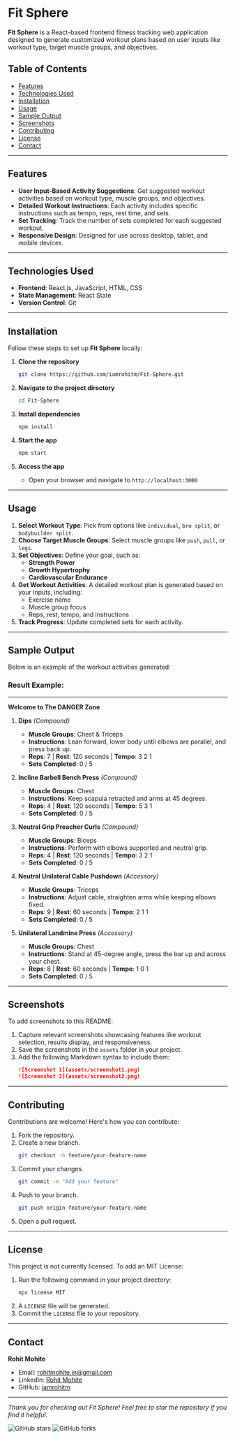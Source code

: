 # Fit Sphere

**Fit Sphere** is a React-based frontend fitness tracking web application designed to generate customized workout plans based on user inputs like workout type, target muscle groups, and objectives.

## Table of Contents
- [Features](#features)
- [Technologies Used](#technologies-used)
- [Installation](#installation)
- [Usage](#usage)
- [Sample Output](#sample-output)
- [Screenshots](#screenshots)
- [Contributing](#contributing)
- [License](#license)
- [Contact](#contact)

---

## Features
- **User Input-Based Activity Suggestions**: Get suggested workout activities based on workout type, muscle groups, and objectives.
- **Detailed Workout Instructions**: Each activity includes specific instructions such as tempo, reps, rest time, and sets.
- **Set Tracking**: Track the number of sets completed for each suggested workout.
- **Responsive Design**: Designed for use across desktop, tablet, and mobile devices.

---

## Technologies Used
- **Frontend**: React.js, JavaScript, HTML, CSS
- **State Management**: React State
- **Version Control**: Git

---

## Installation
Follow these steps to set up **Fit Sphere** locally:

1. **Clone the repository**
   ```bash
   git clone https://github.com/iamrohitm/Fit-Sphere.git
   ```

2. **Navigate to the project directory**
   ```bash
   cd Fit-Sphere
   ```

3. **Install dependencies**
   ```bash
   npm install
   ```

4. **Start the app**
   ```bash
   npm start
   ```

5. **Access the app**
   - Open your browser and navigate to `http://localhost:3000`

---

## Usage
1. **Select Workout Type**: Pick from options like `individual`, `bro split`, or `bodybuilder split`.
2. **Choose Target Muscle Groups**: Select muscle groups like `push`, `pull`, or `legs`.
3. **Set Objectives**: Define your goal, such as:
   - **Strength Power**
   - **Growth Hypertrophy**
   - **Cardiovascular Endurance**
4. **Get Workout Activities**: A detailed workout plan is generated based on your inputs, including:
   - Exercise name
   - Muscle group focus
   - Reps, rest, tempo, and instructions
5. **Track Progress**: Update completed sets for each activity.

---

## Sample Output
Below is an example of the workout activities generated:

### Result Example:

---
**Welcome to The DANGER Zone**

1. **Dips** *(Compound)*  
   - **Muscle Groups**: Chest & Triceps  
   - **Instructions**: Lean forward, lower body until elbows are parallel, and press back up.
   - **Reps**: 7 | **Rest**: 120 seconds | **Tempo**: 3 2 1
   - **Sets Completed**: 0 / 5

2. **Incline Barbell Bench Press** *(Compound)*  
   - **Muscle Groups**: Chest  
   - **Instructions**: Keep scapula retracted and arms at 45 degrees.
   - **Reps**: 4 | **Rest**: 120 seconds | **Tempo**: 5 3 1
   - **Sets Completed**: 0 / 5

3. **Neutral Grip Preacher Curls** *(Compound)*  
   - **Muscle Groups**: Biceps  
   - **Instructions**: Perform with elbows supported and neutral grip.
   - **Reps**: 4 | **Rest**: 120 seconds | **Tempo**: 3 2 1
   - **Sets Completed**: 0 / 5

4. **Neutral Unilateral Cable Pushdown** *(Accessory)*  
   - **Muscle Groups**: Triceps  
   - **Instructions**: Adjust cable, straighten arms while keeping elbows fixed.
   - **Reps**: 9 | **Rest**: 60 seconds | **Tempo**: 2 1 1
   - **Sets Completed**: 0 / 5

5. **Unilateral Landmine Press** *(Accessory)*  
   - **Muscle Groups**: Chest  
   - **Instructions**: Stand at 45-degree angle, press the bar up and across your chest.
   - **Reps**: 8 | **Rest**: 60 seconds | **Tempo**: 1 0 1
   - **Sets Completed**: 0 / 5

---

## Screenshots
To add screenshots to this README:
1. Capture relevant screenshots showcasing features like workout selection, results display, and responsiveness.
2. Save the screenshots in the `assets` folder in your project.
3. Add the following Markdown syntax to include them:
   ```markdown
   ![Screenshot 1](assets/screenshot1.png)
   ![Screenshot 2](assets/screenshot2.png)
   ```

---

## Contributing
Contributions are welcome! Here's how you can contribute:
1. Fork the repository.
2. Create a new branch.
   ```bash
   git checkout -b feature/your-feature-name
   ```
3. Commit your changes.
   ```bash
   git commit -m "Add your feature"
   ```
4. Push to your branch.
   ```bash
   git push origin feature/your-feature-name
   ```
5. Open a pull request.

---

## License
This project is not currently licensed. To add an MIT License:
1. Run the following command in your project directory:
   ```bash
   npx license MIT
   ```
2. A `LICENSE` file will be generated.
3. Commit the `LICENSE` file to your repository.

---

## Contact
**Rohit Mohite**
- Email: [rohitmohite.in@gmail.com](mailto:rohitmohite.in@gmail.com)
- LinkedIn: [Rohit Mohite](https://www.linkedin.com/in/rohit-mohite-832792232/)
- GitHub: [iamrohitm](https://github.com/iamrohitm)

---

*Thank you for checking out Fit Sphere! Feel free to star the repository if you find it helpful.*

![GitHub stars](https://img.shields.io/github/stars/iamrohitm/Fit-Sphere?style=social)
![GitHub forks](https://img.shields.io/github/forks/iamrohitm/Fit-Sphere?style=social)
